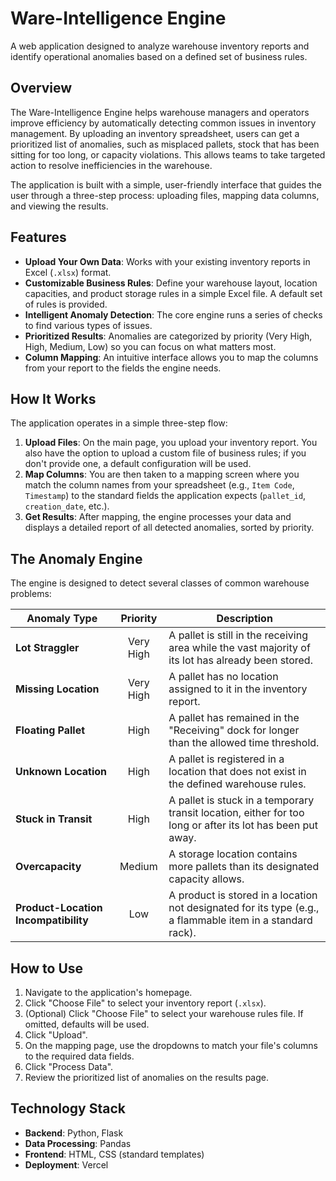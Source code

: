 # Ware-Intelligence Engine

A web application designed to analyze warehouse inventory reports and identify operational anomalies based on a defined set of business rules.

## Overview

The Ware-Intelligence Engine helps warehouse managers and operators improve efficiency by automatically detecting common issues in inventory management. By uploading an inventory spreadsheet, users can get a prioritized list of anomalies, such as misplaced pallets, stock that has been sitting for too long, or capacity violations. This allows teams to take targeted action to resolve inefficiencies in the warehouse.

The application is built with a simple, user-friendly interface that guides the user through a three-step process: uploading files, mapping data columns, and viewing the results.

## Features

-   **Upload Your Own Data**: Works with your existing inventory reports in Excel (`.xlsx`) format.
-   **Customizable Business Rules**: Define your warehouse layout, location capacities, and product storage rules in a simple Excel file. A default set of rules is provided.
-   **Intelligent Anomaly Detection**: The core engine runs a series of checks to find various types of issues.
-   **Prioritized Results**: Anomalies are categorized by priority (Very High, High, Medium, Low) so you can focus on what matters most.
-   **Column Mapping**: An intuitive interface allows you to map the columns from your report to the fields the engine needs.

## How It Works

The application operates in a simple three-step flow:

1.  **Upload Files**: On the main page, you upload your inventory report. You also have the option to upload a custom file of business rules; if you don't provide one, a default configuration will be used.
2.  **Map Columns**: You are then taken to a mapping screen where you match the column names from your spreadsheet (e.g., `Item Code`, `Timestamp`) to the standard fields the application expects (`pallet_id`, `creation_date`, etc.).
3.  **Get Results**: After mapping, the engine processes your data and displays a detailed report of all detected anomalies, sorted by priority.

## The Anomaly Engine

The engine is designed to detect several classes of common warehouse problems:

| Anomaly Type                          | Priority  | Description                                                                                                      |
| ------------------------------------- | :-------: | ---------------------------------------------------------------------------------------------------------------- |
| **Lot Straggler**                     | Very High | A pallet is still in the receiving area while the vast majority of its lot has already been stored.            |
| **Missing Location**                  | Very High | A pallet has no location assigned to it in the inventory report.                                                 |
| **Floating Pallet**                   |   High    | A pallet has remained in the "Receiving" dock for longer than the allowed time threshold.                        |
| **Unknown Location**                  |   High    | A pallet is registered in a location that does not exist in the defined warehouse rules.                         |
| **Stuck in Transit**                  |   High    | A pallet is stuck in a temporary transit location, either for too long or after its lot has been put away.       |
| **Overcapacity**                      |  Medium   | A storage location contains more pallets than its designated capacity allows.                                    |
| **Product-Location Incompatibility**  |    Low    | A product is stored in a location not designated for its type (e.g., a flammable item in a standard rack).     |


## How to Use

1.  Navigate to the application's homepage.
2.  Click "Choose File" to select your inventory report (`.xlsx`).
3.  (Optional) Click "Choose File" to select your warehouse rules file. If omitted, defaults will be used.
4.  Click "Upload".
5.  On the mapping page, use the dropdowns to match your file's columns to the required data fields.
6.  Click "Process Data".
7.  Review the prioritized list of anomalies on the results page.

## Technology Stack

-   **Backend**: Python, Flask
-   **Data Processing**: Pandas
-   **Frontend**: HTML, CSS (standard templates)
-   **Deployment**: Vercel